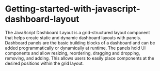 # Getting-started-with-javascript-dashboard-layout
The JavaScript Dashboard Layout is a grid-structured layout component that helps create static and dynamic dashboard layouts with panels. Dashboard panels are the basic building blocks of a dashboard and can be added programmatically or dynamically at runtime. The panels hold UI components and allow resizing, reordering, dragging and dropping, removing, and adding. This allows users to easily place components at the desired positions within the grid layout.
